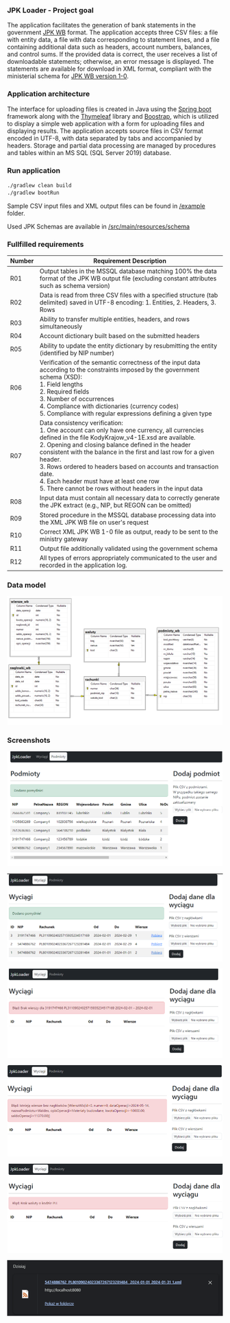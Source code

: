 ### JPK Loader - Project goal

The application facilitates the generation of bank statements in the government [JPK WB](https://www.gov.pl/web/kas/struktury-jpk) format. The application accepts three CSV files: a file with entity data, a file with data corresponding to statement lines, and a file containing additional data such as headers, account numbers, balances, and control sums. If the provided data is correct, the user receives a list of downloadable statements; otherwise, an error message is displayed. The statements are available for download in XML format, compliant with the ministerial schema for [JPK WB version 1-0](https://www.gov.pl/attachment/a533f872-6d51-41a1-b683-64a5e6f7fc19).

### Application architecture

The interface for uploading files is created in Java using the [Spring boot](https://spring.io/projects/spring-boot) framework along with the [Thymeleaf](https://www.thymeleaf.org/) library and [Boostrap](https://getbootstrap.com/docs/5.3/getting-started/introduction/), which is utilized to display a simple web application with a form for uploading files and displaying results. The application accepts source files in CSV format encoded in UTF-8, with data separated by tabs and accompanied by headers. Storage and partial data processing are managed by procedures and tables within an MS SQL (SQL Server 2019) database.

### Run application

```bash
./gradlew clean build
./gradlew bootRun
```

Sample CSV input files and XML output files can be found in [/example](/example/) folder.

Used JPK Schemas are available in [/src/main/resources/schema](/src/main/resources/schema)

### Fullfilled requirements

| Number | Requirement Description |
| ------ | ----------------------- |
| R01 | Output tables in the MSSQL database matching 100% the data format of the JPK WB output file (excluding constant attributes such as schema version) |
| R02 | Data is read from three CSV files with a specified structure (tab delimited) saved in UTF-8 encoding: 1. Entities, 2. Headers, 3. Rows |
| R03 | Ability to transfer multiple entities, headers, and rows simultaneously |
| R04 | Account dictionary built based on the submitted headers |
| R05 | Ability to update the entity dictionary by resubmitting the entity (identified by NIP number) |
| R06 | Verification of the semantic correctness of the input data according to the constraints imposed by the government schema (XSD): <br>1. Field lengths<br>2. Required fields<br>3. Number of occurrences <br>4. Compliance with dictionaries (currency codes)<br>5. Compliance with regular expressions defining a given type |
| R07 | Data consistency verification: <br>1. One account can only have one currency, all currencies defined in the file KodyKrajow_v4-1E.xsd are available.<br>2. Opening and closing balance defined in the header consistent with the balance in the first and last row for a given header. <br>3. Rows ordered to headers based on accounts and transaction date.<br>4. Each header must have at least one row<br>5. There cannot be rows without headers in the input data  |
| R08 | Input data must contain all necessary data to correctly generate the JPK extract (e.g., NIP, but REGON can be omitted) |
| R09 | Stored procedure in the MSSQL database processing data into the XML JPK WB file on user's request |
| R10 | Correct XML JPK WB 1-0 file as output, ready to be sent to the ministry gateway |
| R11 | Output file additionally validated using the government schema |
| R12 | All types of errors appropriately communicated to the user and recorded in the application log. |

### Data model

![Data model](screenshots/datamodel.png)

### Screenshots

![Success 1](screenshots/success1.png)

![Success 2](screenshots/success2.png)

![Failed 1](screenshots/failed1.png)

![Failed 2](screenshots/failed2.png)

![Failed 3](screenshots/failed3.png)

![Downloaded file](screenshots/downloaded.png)
